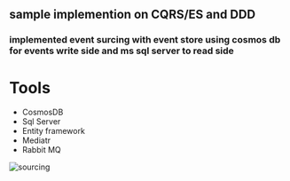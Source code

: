 ## sample implemention on CQRS/ES and DDD
 ### implemented event surcing with event store using cosmos db for events write side and ms sql server to read side

# Tools
* CosmosDB
* Sql Server
* Entity framework
* Mediatr
* Rabbit MQ

![sourcing](https://user-images.githubusercontent.com/25839864/115249802-41868c80-a129-11eb-8b2e-f56e21075910.JPG)
